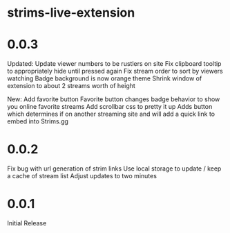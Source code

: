 # strims-live-extension

# 0.0.3
Updated:
Update viewer numbers to be rustlers on site
Fix clipboard tooltip to appropriately hide until pressed again
Fix stream order to sort by viewers watching
Badge background is now orange theme
Shrink window of extension to about 2 streams worth of height

New:
Add favorite button
Favorite button changes badge behavior to show you online favorite streams
Add scrollbar css to pretty it up
Adds button which determines if on another streaming site and will add a quick link to embed into Strims.gg

# 0.0.2
Fix bug with url generation of strim links
Use local storage to update / keep a cache of stream list
Adjust updates to two minutes

# 0.0.1
Initial Release
